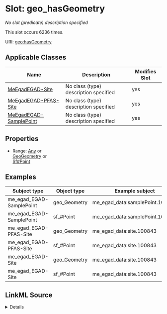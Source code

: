 

# Slot: geo_hasGeometry


_No slot (predicate) description specified_






This slot occurs 6236 times.


URI: [geo:hasGeometry](http://www.opengis.net/ont/geosparql#hasGeometry)



<!-- no inheritance hierarchy -->





## Applicable Classes

| Name | Description | Modifies Slot |
| --- | --- | --- |
| [MeEgadEGAD-Site](../classes/MeEgadEGAD-Site.md) | No class (type) description specified |  yes  |
| [MeEgadEGAD-PFAS-Site](../classes/MeEgadEGAD-PFAS-Site.md) | No class (type) description specified |  yes  |
| [MeEgadEGAD-SamplePoint](../classes/MeEgadEGAD-SamplePoint.md) | No class (type) description specified |  yes  |







## Properties

* Range: [Any](../classes/Any.md)&nbsp;or&nbsp;<br />[GeoGeometry](../classes/GeoGeometry.md)&nbsp;or&nbsp;<br />[Sf#Point](../classes/Sf#Point.md)






## Examples

| Subject type | Object type | Example subject | Example object | Occurrences |
| --- | --- | --- | --- | --- |
| me_egad_EGAD-SamplePoint | geo_Geometry | me_egad_data:samplePoint.100410 | me_egad_data:samplePoint.geometry.100410 | 4511 |
| me_egad_EGAD-SamplePoint | sf_#Point | me_egad_data:samplePoint.100410 | me_egad_data:samplePoint.geometry.100410 | 4511 |
| me_egad_EGAD-PFAS-Site | geo_Geometry | me_egad_data:site.100843 | me_egad_data:egad.site.geometry.100843 | 1725 |
| me_egad_EGAD-PFAS-Site | sf_#Point | me_egad_data:site.100843 | me_egad_data:egad.site.geometry.100843 | 1725 |
| me_egad_EGAD-Site | geo_Geometry | me_egad_data:site.100843 | me_egad_data:egad.site.geometry.100843 | 1682 |
| me_egad_EGAD-Site | sf_#Point | me_egad_data:site.100843 | me_egad_data:egad.site.geometry.100843 | 1682 |




## LinkML Source

<details>

```yaml
name: geo_hasGeometry
annotations:
  count:
    tag: count
    value: 6236
description: No slot (predicate) description specified
examples:
- object:
    example_object: me_egad_data:samplePoint.geometry.100410
    example_object_type: geo_Geometry
    example_predicate: geo:hasGeometry
    example_subject: me_egad_data:samplePoint.100410
    example_subject_type: me_egad_EGAD-SamplePoint
- object:
    example_object: me_egad_data:samplePoint.geometry.100410
    example_object_type: sf_#Point
    example_predicate: geo:hasGeometry
    example_subject: me_egad_data:samplePoint.100410
    example_subject_type: me_egad_EGAD-SamplePoint
- object:
    example_object: me_egad_data:egad.site.geometry.100843
    example_object_type: geo_Geometry
    example_predicate: geo:hasGeometry
    example_subject: me_egad_data:site.100843
    example_subject_type: me_egad_EGAD-PFAS-Site
- object:
    example_object: me_egad_data:egad.site.geometry.100843
    example_object_type: sf_#Point
    example_predicate: geo:hasGeometry
    example_subject: me_egad_data:site.100843
    example_subject_type: me_egad_EGAD-PFAS-Site
- object:
    example_object: me_egad_data:egad.site.geometry.100843
    example_object_type: geo_Geometry
    example_predicate: geo:hasGeometry
    example_subject: me_egad_data:site.100843
    example_subject_type: me_egad_EGAD-Site
- object:
    example_object: me_egad_data:egad.site.geometry.100843
    example_object_type: sf_#Point
    example_predicate: geo:hasGeometry
    example_subject: me_egad_data:site.100843
    example_subject_type: me_egad_EGAD-Site
from_schema: sawgraph-kg
rank: 1000
slot_uri: geo:hasGeometry
alias: geo_hasGeometry
domain_of:
- me_egad_EGAD-PFAS-Site
- me_egad_EGAD-SamplePoint
- me_egad_EGAD-Site
range: Any
any_of:
- range: geo_Geometry
- range: sf_#Point

```
</details>